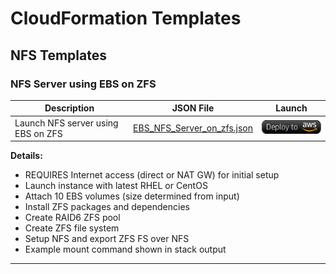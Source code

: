 # CloudFormation Templates


## NFS Templates

###  NFS Server using EBS on ZFS

Description | JSON File | Launch
----------- | --------- | ------
Launch NFS server using EBS on ZFS | [EBS_NFS_Server_on_zfs.json](https://github.com/awslabs/aws-cfn-control/blob/master/cloudformation/json/EBS_NFS_Server_on_zfs.json) | [![cloudformation-launch-stack](/images/deploy_to_aws.png)](https://console.aws.amazon.com/cloudformation/home?#/stacks/new?stackName=ebs-nfs-server-on-zfs&templateURL=https://s3.amazonaws.com/cfn-control-public/EBS_NFS_Server_on_zfs.json) |

**Details:**
* REQUIRES Internet access (direct or NAT GW) for initial setup
* Launch instance with latest RHEL or CentOS
* Attach 10 EBS volumes (size determined from input)
* Install ZFS packages and dependencies
* Create RAID6 ZFS pool
* Create ZFS file system
* Setup NFS and export ZFS FS over NFS
* Example mount command shown in stack output




---







